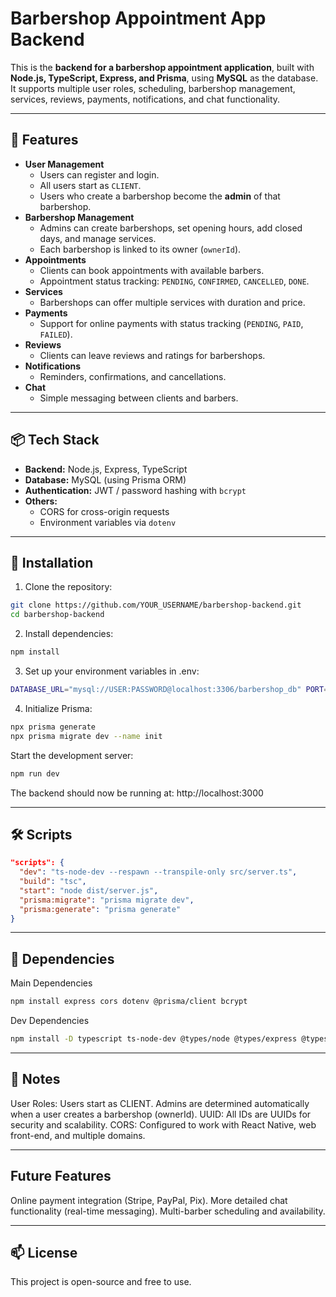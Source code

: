 # Barbershop Appointment App Backend

This is the **backend for a barbershop appointment application**, built with **Node.js, TypeScript, Express, and Prisma**, using **MySQL** as the database. It supports multiple user roles, scheduling, barbershop management, services, reviews, payments, notifications, and chat functionality.

---

## 🚀 Features

- **User Management**
  - Users can register and login.
  - All users start as `CLIENT`.
  - Users who create a barbershop become the **admin** of that barbershop.
- **Barbershop Management**
  - Admins can create barbershops, set opening hours, add closed days, and manage services.
  - Each barbershop is linked to its owner (`ownerId`).
- **Appointments**
  - Clients can book appointments with available barbers.
  - Appointment status tracking: `PENDING`, `CONFIRMED`, `CANCELLED`, `DONE`.
- **Services**
  - Barbershops can offer multiple services with duration and price.
- **Payments**
  - Support for online payments with status tracking (`PENDING`, `PAID`, `FAILED`).
- **Reviews**
  - Clients can leave reviews and ratings for barbershops.
- **Notifications**
  - Reminders, confirmations, and cancellations.
- **Chat**
  - Simple messaging between clients and barbers.

---

## 📦 Tech Stack

- **Backend:** Node.js, Express, TypeScript
- **Database:** MySQL (using Prisma ORM)
- **Authentication:** JWT / password hashing with `bcrypt`
- **Others:**
  - CORS for cross-origin requests
  - Environment variables via `dotenv`

---

## 🔧 Installation

1. Clone the repository:

```bash
git clone https://github.com/YOUR_USERNAME/barbershop-backend.git
cd barbershop-backend

```

2. Install dependencies:

```bash
npm install

```

3. Set up your environment variables in .env:

```bash
DATABASE_URL="mysql://USER:PASSWORD@localhost:3306/barbershop_db" PORT=3000

```

4. Initialize Prisma:

```bash
npx prisma generate
npx prisma migrate dev --name init

```

Start the development server:

```bash
npm run dev

```

The backend should now be running at: http://localhost:3000

---

## 🛠️ Scripts

```json
"scripts": {
  "dev": "ts-node-dev --respawn --transpile-only src/server.ts",
  "build": "tsc",
  "start": "node dist/server.js",
  "prisma:migrate": "prisma migrate dev",
  "prisma:generate": "prisma generate"
}

```

---

## 🔗 Dependencies

Main Dependencies

```bash
npm install express cors dotenv @prisma/client bcrypt

```

Dev Dependencies

```bash
npm install -D typescript ts-node-dev @types/node @types/express @types/cors prisma

```

---

## 📌 Notes

User Roles: Users start as CLIENT. Admins are determined automatically when a user creates a barbershop (ownerId).
UUID: All IDs are UUIDs for security and scalability.
CORS: Configured to work with React Native, web front-end, and multiple domains.

---

## Future Features

Online payment integration (Stripe, PayPal, Pix).
More detailed chat functionality (real-time messaging).
Multi-barber scheduling and availability.

---

## 📫 License

This project is open-source and free to use.
